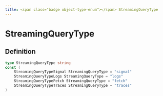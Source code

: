 ```yaml
---
title: <span class="badge object-type-enum"></span> StreamingQueryType
---
```

# <span class="badge object-type-enum"></span> StreamingQueryType

## Definition

```go
type StreamingQueryType string
const (
	StreamingQueryTypeSignal StreamingQueryType = "signal"
	StreamingQueryTypeLogs StreamingQueryType = "logs"
	StreamingQueryTypeFetch StreamingQueryType = "fetch"
	StreamingQueryTypeTraces StreamingQueryType = "traces"
)

```
